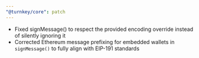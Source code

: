 ```yaml
---
"@turnkey/core": patch
---
```


- Fixed signMessage() to respect the provided encoding override instead of silently ignoring it
- Corrected Ethereum message prefixing for embedded wallets in `signMessage()` to fully align with EIP-191 standards
